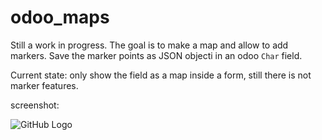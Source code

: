 # odoo_maps

Still a work in progress.
The goal is to make a map and allow to add markers.
Save the marker points as JSON objecti in an odoo `Char` field.

Current state:
only show the field as a map inside a form, still there is not marker features.

screenshot:

![GitHub Logo](/images/screenshot.png)
